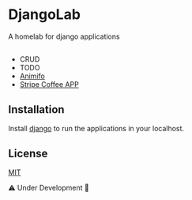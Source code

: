 # DjangoLab
A homelab for django applications

## 
* CRUD
* TODO
* [Animifo](https://animifo.herokuapp.com/)
* [Stripe Coffee APP](https://cofe-code.herokuapp.com/)

## Installation
Install [django](https://www.djangoproject.com/start/) to run the applications in your localhost. 

## License
[MIT](https://choosealicense.com/licenses/mit/)

⚠️ Under Development 🚧
